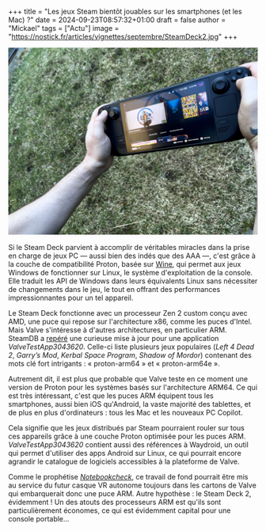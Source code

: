 +++
title = "Les jeux Steam bientôt jouables sur les smartphones (et les Mac) ?"
date = 2024-09-23T08:57:32+01:00
draft = false
author = "Mickael"
tags = ["Actu"]
image = "https://nostick.fr/articles/vignettes/septembre/SteamDeck2.jpg"
+++

![Steam Deck](SteamDeck2.jpg "Légende de l’image")

Si le Steam Deck parvient à accomplir de véritables miracles dans la prise en charge de jeux PC — aussi bien des indés que des AAA —, c'est grâce à la couche de compatibilité Proton, basée sur [Wine](https://www.winehq.org), qui permet aux jeux Windows de fonctionner sur Linux, le système d'exploitation de la console. Elle traduit les API de Windows dans leurs équivalents Linux sans nécessiter de changements dans le jeu, le tout en offrant des performances impressionnantes pour un tel appareil.

Le Steam Deck fonctionne avec un processeur Zen 2 custom conçu avec AMD, une puce qui repose sur l'architecture x86, comme les puces d'Intel. Mais Valve s'intéresse à d'autres architectures, en particulier ARM. SteamDB a [repéré](https://steamdb.info/app/3043620/history/?changeid=25321568) une curieuse mise à jour pour une application *ValveTestApp3043620*. Celle-ci liste plusieurs jeux populaires (*Left 4 Dead 2*, *Garry’s Mod*, *Kerbal Space Program*, *Shadow of Mordor*) contenant des mots clé fort intrigants : « proton-arm64 » et « proton-arm64e ».

Autrement dit, il est plus que probable que Valve teste en ce moment une version de Proton pour les systèmes basés sur l'architecture ARM64. Ce qui est très intéressant, c'est que les puces ARM équipent tous les smartphones, aussi bien iOS qu'Android, la vaste majorité des tablettes, et de plus en plus d'ordinateurs : tous les Mac et les nouveaux PC Copilot.

Cela signifie que les jeux distribués par Steam pourraient rouler sur tous ces appareils grâce à une couche Proton optimisée pour les puces ARM. *ValveTestApp3043620* contient aussi des références à Waydroid, un outil qui permet d'utiliser des apps Android sur Linux, ce qui pourrait encore agrandir le catalogue de logiciels accessibles à la plateforme de Valve.

Comme le prophétise *[Notebookcheck](https://www.notebookcheck.net/Valve-is-testing-ARM64-support-for-popular-games-sparking-speculations-about-new-future-hardware.891851.0.html)*, ce travail de fond pourrait être mis au service du futur casque VR autonome toujours dans les cartons de Valve qui embarquerait donc une puce ARM. Autre hypothèse : le Steam Deck 2, évidemment ! Un des atouts des processeurs ARM est qu'ils sont particulièrement économes, ce qui est évidemment capital pour une console portable…